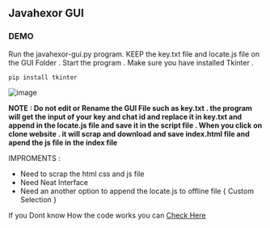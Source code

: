 ## Javahexor GUI 

### DEMO

Run the javahexor-gui.py program. KEEP the key.txt file and locate.js file on the GUI Folder . Start the program . 
Make sure you have installed Tkinter . 

```
pip install tkinter
```
![image](https://github.com/Whitecat18/javahexor/assets/96696929/9e1b5e06-5264-47bf-b2b9-fe7b0d1ca3dc)


**NOTE : Do not edit or Rename the GUI File such as key.txt . the program will get the input of your key and chat id and replace it in key.txt and append in the locate.js file and save it in the script file . When you click on clone website . it will scrap and download and save index.html file and apend the js file in the index file**

IMPROMENTS : 

* Need to scrap the html css and js file 
* Need Neat Interface 
* Need an another option to append the locate.js to offline file { Custom Selection }

If you Dont know How the code works you can <a href="https://github.com/Whitecat18/javahexor/blob/main/how-to-use.md" target="_blank" > Check Here </a>
